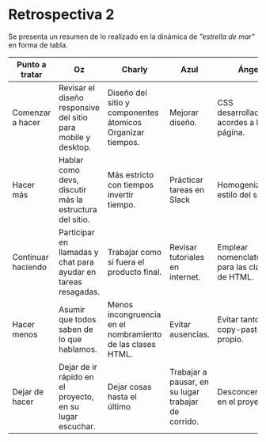 
# Retrospectiva 2

Se presenta un resumen de lo realizado en la dinámica de *"estrella de mar"* en forma de tabla.



| Punto a tratar    |     Oz     |  Charly |Azul |Ángel|
|----------|-------------|------|---|---|
| Comenzar a hacer   | Revisar el diseño responsive del sitio <br> para mobile y desktop. | Diseño del sitio y componentes átomicos <br> Organizar tiempos. | Mejorar diseño. | CSS desarrollados y acordes a la página. |
| Hacer más          | Hablar como devs, discutir más la estructura del sitio.  | Más estricto con tiempos <br> invertir tiempo. | Prácticar tareas en Slack | Homogenizar el estilo del sitio. |
| Continuar haciendo | Participar en llamadas y chat para ayudar en tareas resagadas. |  Trabajar como si fuera el producto final.  | Revisar tutoriales en internet. | Emplear nomenclaturas para las clases de HTML. |
| Hacer menos        | Asumir que todos saben de lo que hablamos. |   Menos incongruencia en el nombramiento de las clases HTML. |Evitar ausencias.| Evitar tanto copy-paste propio. |
| Dejar de hacer     | Dejar de ir rápido en el proyecto, <br> en su lugar escuchar. | Dejar cosas hasta el último | Trabajar a pausar, en su lugar trabajar de corrido. | Desconcentrarse en el proyecto. |